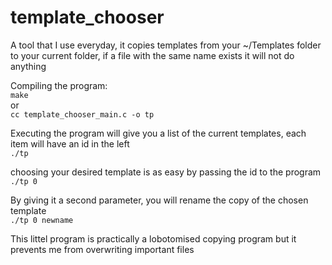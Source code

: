 # template_chooser
A tool that I use everyday, it copies templates from your 
~/Templates folder to your current folder, if a file with
 the same name exists it will not do anything

Compiling the program:<br>
`make`<br>
or<br>
`cc template_chooser_main.c -o tp`

Executing the program will give you a list of the current 
templates, each item will have an id in the left<br>
`./tp`

choosing your desired template is as easy by passing 
the id to the
 program<br>
`./tp 0`

By giving it a second parameter, you will rename 
the copy of the chosen template<br>
`./tp 0 newname`

This littel program is practically a lobotomised copying program
but it prevents me from overwriting important files